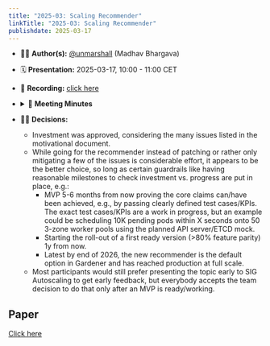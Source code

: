 ```yaml
---
title: "2025-03: Scaling Recommender"
linkTitle: "2025-03: Scaling Recommender"
publishdate: 2025-03-17
---
```


- ✍🏻 **Author(s):** [@unmarshall](https://github.com/unmarshall) (Madhav Bhargava)
- 🗓️ **Presentation:** 2025-03-17, 10:00 - 11:00 CET
- 🎥 **Recording:** [click here](https://youtu.be/u4-fWwKITuM)
- <details closed><summary>📝 <b>Meeting Minutes</b></summary>

  - Madhav (and Tarun on CA inefficiencies) presented the recommender proposal.
  - Questions were raised about what issues could realistically be changed upstream (if the committers would approve) and what cannot be changed (fundamental issues).
  - One fundamental issue is that CA looks only at one node group at a time and therefore only considers filtering, never scoring (there is nothing to score since only nodes in one node group are analyzed). Consequently, all follow-up issues cannot be addressed either, like zone imbalance or sub-optimal recommendations.
  - The concern was raised that while the recommender is being developed, the community will progress and implement, e.g., resource reservations. However, feedback is not all positive/this proposal is critised to not solve the complex requirements for modern GPU workloads and pod-(gang-)scheduling. Also, because the suggested recommender will directly leverage the kube-scheduler, there will be reduced (sometimes no) need to duplicate this kind of logic in the recommender – for this feature or new upcoming features.
  - The concern was raised that virtualizing the API server and ETCD may require significant effort and whether we can contribute upstream changes to the kube-scheduler so that it returns recommendations instead. However, it seems unlikely to achieve that because it would complicate the kube-scheduler further (mixing in recommendations), make available the machine options to pick from (today, it only knows of/looks at existing nodes), and break the one-pod-at-a-time scheduling principle it follows today (CA and the recommender need to look at all pending pods to make a sensible recommendation). Furthermore, virtualizing the API server and ETCD is probably not much work (as seen in the PoC) because we need to implement “only” the kube-scheduler required API surface and hold the data in memory. CA went another way, but in the end, the data is held also there in memory.
  - The proposal was made to present the scaling recommender in SIG Auto-Scaling to get feedback on whether the proposal makes sense, independent of whether anyone but us wants to implement it.

  </details>
- 👨‍⚖️ **Decisions:**
  - Investment was approved, considering the many issues listed in the motivational document.
  - While going for the recommender instead of patching or rather only mitigating a few of the issues is considerable effort, it appears to be the better choice, so long as certain guardrails like having reasonable milestones to check investment vs. progress are put in place, e.g.:
    - MVP 5-6 months from now proving the core claims can/have been achieved, e.g., by passing clearly defined test cases/KPIs. The exact test cases/KPIs are a work in progress, but an example could be scheduling 10K pending pods within X seconds onto 50 3-zone worker pools using the planned API server/ETCD mock.
    - Starting the roll-out of a first ready version (>80% feature parity) 1y from now.
    - Latest by end of 2026, the new recommender is the default option in Gardener and has reached production at full scale.
  - Most participants would still prefer presenting the topic early to SIG Autoscaling to get early feedback, but everybody accepts the team decision to do that only after an MVP is ready/working.


## Paper

[Click here](https://github.com/gardener/scaling-recommender/blob/main/docs/motivation.md)
